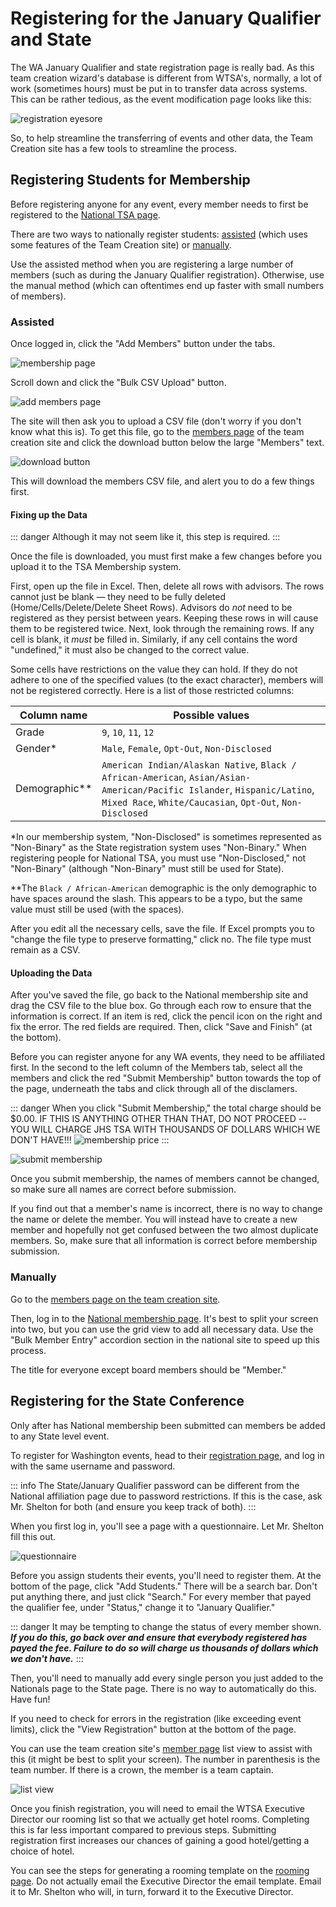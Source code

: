 # Registering for the January Qualifier and State

The WA January Qualifier and state registration page is really bad. As this team creation wizard's database is different from WTSA's, normally, a lot of work (sometimes hours) must be put in to transfer data across systems. This can be rather tedious, as the event modification page looks like this:

![registration eyesore](./registration%20eyesore.png)

So, to help streamline the transferring of events and other data, the Team Creation site has a few tools to streamline the process.

## Registering Students for Membership

Before registering anyone for any event, every member needs to first be registered to the [National TSA page](https://tsamembership.registermychapter.com/).

There are two ways to nationally register students: [assisted](#assisted) (which uses some features of the Team Creation site) or [manually](#manually).

Use the assisted method when you are registering a large number of members (such as during the January Qualifier registration). Otherwise, use the manual method (which can oftentimes end up faster with small numbers of members).

### Assisted

Once logged in, click the "Add Members" button under the tabs.

![membership page](./membership-members.png)

Scroll down and click the "Bulk CSV Upload" button.

![add members page](./membership-bulk-upload.png)

The site will then ask you to upload a CSV file (don't worry if you don't know what this is). To get this file, go to the [members page](https://teaming.jhstsa.org/admin/members) of the team creation site and click the download button below the large "Members" text.

![download button](./download-members-csv.png)

This will download the members CSV file, and alert you to do a few things first.

#### Fixing up the Data

::: danger
Although it may not seem like it, this step is required.
:::

Once the file is downloaded, you must first make a few changes before you upload it to the TSA Membership system.

First, open up the file in Excel. Then, delete all rows with advisors. The rows cannot just be blank &#x02014; they need to be fully deleted (Home/Cells/Delete/Delete Sheet Rows). Advisors do _not_ need to be registered as they persist between years. Keeping these rows in will cause them to be registered twice. Next, look through the remaining rows. If any cell is blank, it _must_ be filled in. Similarly, if any cell contains the word "undefined," it must also be changed to the correct value.

Some cells have restrictions on the value they can hold. If they do not adhere to one of the specified values (to the exact character), members will not be registered correctly. Here is a list of those restricted columns:

| Column name     | Possible values                                                                                                                                                                       |
| --------------- | ------------------------------------------------------------------------------------------------------------------------------------------------------------------------------------- |
| Grade           | `9`, `10`, `11`, `12`                                                                                                                                                                 |
| Gender\*        | `Male`, `Female`, `Opt-Out`, `Non-Disclosed`                                                                                                                                          |
| Demographic\*\* | `American Indian/Alaskan Native`, `Black / African-American`, `Asian/Asian-American/Pacific Islander`, `Hispanic/Latino`, `Mixed Race`, `White/Caucasian`, `Opt-Out`, `Non-Disclosed` |

\*In our membership system, "Non-Disclosed" is sometimes represented as "Non-Binary" as the State registration system uses "Non-Binary." When registering people for National TSA, you must use "Non-Disclosed," not "Non-Binary" (although "Non-Binary" must still be used for State).

\*\*The `Black / African-American` demographic is the only demographic to have spaces around the slash. This appears to be a typo, but the same value must still be used (with the spaces).

After you edit all the necessary cells, save the file. If Excel prompts you to "change the file type to preserve formatting," click no. The file type must remain as a CSV.

#### Uploading the Data

After you've saved the file, go back to the National membership site and drag the CSV file to the blue box. Go through each row to ensure that the information is correct. If an item is red, click the pencil icon on the right and fix the error. The red fields are required. Then, click "Save and Finish" (at the bottom).

Before you can register anyone for any WA events, they need to be affiliated first. In the second to the left column of the Members tab, select all the members and click the red "Submit Membership" button towards the top of the page, underneath the tabs and click through all of the disclamers.

::: danger
When you click "Submit Membership," the total charge should be $0.00. IF THIS IS ANYTHING OTHER THAN THAT, DO NOT PROCEED -- YOU WILL CHARGE JHS TSA WITH THOUSANDS OF DOLLARS WHICH WE DON'T HAVE!!!
![membership price](membership-price.png)
:::

![submit membership](submit-membership.png)

Once you submit membership, the names of members cannot be changed, so make sure all names are correct before submission.

If you find out that a member's name is incorrect, there is no way to change the name or delete the member. You will instead have to create a new member and hopefully not get confused between the two almost duplicate members. So, make sure that all information is correct before membership submission.

### Manually

Go to the [members page on the team creation site](https://teaming.jhstsa.org/admin/members).

Then, log in to the [National membership page](https://tsamembership.registermychapter.com/). It's best to split your screen into two, but you can use the grid view to add all necessary data. Use the "Bulk Member Entry" accordion section in the national site to speed up this process.

The title for everyone except board members should be "Member."

## Registering for the State Conference

Only after has National membership been submitted can members be added to any State level event.

To register for Washington events, head to their [registration page](https://www.registermychapter.com/tsa/wa/Register.asp), and log in with the same username and password.

::: info
The State/January Qualifier password can be different from the National affiliation page due to password restrictions. If this is the case, ask Mr. Shelton for both (and ensure you keep track of both).
:::

When you first log in, you'll see a page with a questionnaire. Let Mr. Shelton fill this out.

![questionnaire](questionnaire.png)

Before you assign students their events, you'll need to register them. At the bottom of the page, click "Add Students." There will be a search bar. Don't put anything there, and just click "Search." For every member that payed the qualifier fee, under "Status," change it to "January Qualifier."

::: danger
It may be tempting to change the status of every member shown. **_If you do this, go back over and ensure that everybody registered has payed the fee. Failure to do so will charge us thousands of dollars which we don't have._**
:::

Then, you'll need to manually add every single person you just added to the Nationals page to the State page. There is no way to automatically do this. Have fun!

If you need to check for errors in the registration (like exceeding event limits), click the "View Registration" button at the bottom of the page.

You can use the team creation site's [member page](https://teaming.jhstsa.org/admin/members) list view to assist with this (it might be best to split your screen). The number in parenthesis is the team number. If there is a crown, the member is a team captain.

![list view](list-view.png)

Once you finish registration, you will need to email the WTSA Executive Director our rooming list so that we actually get hotel rooms. Completing this is far less important compared to previous steps. Submitting registration first increases our chances of gaining a good hotel/getting a choice of hotel.

You can see the steps for generating a rooming template on the [rooming page](./rooming.md). Do not actually email the Executive Director the email template. Email it to Mr. Shelton who will, in turn, forward it to the Executive Director.
